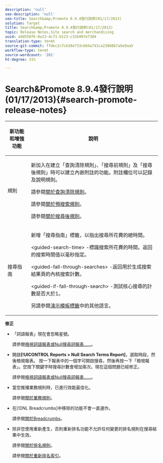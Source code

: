 ```yaml
---
description: 'null'
seo-description: 'null'
seo-title: Search&amp;Promote 8.9.4發行說明(01/17/2013)
solution: Target
title: Search&amp;Promote 8.9.4發行說明(01/17/2013)
topic: Release Notes,Site search and merchandising
uuid: a9d550f6-0a23-4c71-b123-c31b997e7384
translation-type: tm+mt
source-git-commit: ffdec2cfcb30e733c664a7d1ca23868b7a9a9aa5
workflow-type: tm+mt
source-wordcount: '261'
ht-degree: 31%

---
```



# Search&amp;Promote 8.9.4發行說明(01/17/2013){#search-promote-release-notes}

<table> 
 <thead> 
  <tr> 
   <th colname="col1" class="entry"> <p>新功能和增強功能 </p> </th> 
   <th colname="col2" class="entry"> <p>說明 </p> </th> 
  </tr> 
 </thead>
 <tbody> 
  <tr> 
   <td colname="col1"> <p>規則 </p> </td> 
   <td colname="col2"> <p> 新加入在建立「查詢清除規則」、「搜尋前規則」及「搜尋後規則」時可以建立內嵌附註的功能。附註欄位可以記錄及說明規則。 </p> <p>請參閱<a href="../c-about-rules-menu/c-about-query-cleaning-rules.md#concept_17F3CDDC3C8A4128AF092A82B777B86C" format="dita" scope="local">關於查詢清除規則</a>。 </p> <p>請參閱<a href="../c-about-rules-menu/c-about-pre-search-rules.md#concept_5BF84BB6FACB4645BA9CB7496A01CD1F" format="dita" scope="local">關於預搜索規則</a>。 </p> <p>請參閱<a href="../c-about-rules-menu/c-about-post-search-rules.md#concept_AF6ADFCC0ADF4A788003964939917FDE" format="dita" scope="local">關於搜尋後規則</a>。 </p> </td> 
  </tr> 
  <tr> 
   <td colname="col1"> <p>搜尋指南 </p> </td> 
   <td colname="col2"> <p> 新增「搜尋指南」標籤，以指出搜尋所花費的總時間。 </p> <p> <span class="codeph"> &lt;guided-search-time&gt;</span> -標識搜索所花費的時間。返回的搜索時間值以毫秒指定。 </p> <p> <span class="codeph"> &lt;guided-fall-through-searches&gt;</span> -返回用於生成搜索結果頁的內核搜索計數。 </p> <p> <span class="codeph"> &lt;guided-if-fall-through-search&gt;</span> -測試核心搜尋的計數是否大於1。 </p> <p>另請參閱<a href="../c-appendices/c-templates.md#reference_F1BBF616BCEC4AD7B2548ECD3CA74C64" format="dita" scope="local">演示模板標籤</a>中的其他語言。 </p> </td> 
  </tr> 
 </tbody> 
</table>

**修正**

* 「詞語報表」現在會忽略星號。

   請參閱[檢視詞語報表或Null搜尋詞報表……](../c-about-reports-menu/c-about-reports-menu.md#task_53B7ED1582DD4B0E8376546A7AFC789A)。

* 開啟&#x200B;**[!UICONTROL Reports > Null Search Terms Report]**，選取時段，然後檢視報表。 按一下報表中的一個字可開啟搜尋，然後再按一下「檢視報表」。您按下關鍵字時搜尋計數會增加兩次。現在這個問題已經修正。

   請參閱[檢視詞語報表或Null搜尋詞報表……](../c-about-reports-menu/c-about-reports-menu.md#task_53B7ED1582DD4B0E8376546A7AFC789A)。

* 當您推播業務規則時，已進行效能最佳化。

   請參閱[關於業務規則](../c-about-rules-menu/c-about-business-rules.md#concept_2A93D76216754D3D8412CDEA00BD26BD)。

* 在[!DNL Breadcrumbs]中移除的功能不會一直運作。

   請參閱[關於Breadcrumbs](../c-about-design-menu/c-about-breadcrumbs.md#concept_FB8A943C594A4A1593B118141DA61F03)。

* 除非您使用重新產生，否則重新排名功能不允許任何變更的排名規則在搜尋結果中生效。

   請參閱[關於排名規則](../c-about-rules-menu/c-about-ranking-rules.md#concept_F555C076759B4E81B925441CFE707397)。

   請參閱[關於重新排名索引](../c-about-index-menu/c-about-re-rank-index.md#concept_147B0A9FCD51451787DA898E06F7C692)。

